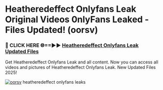 # Heatheredeffect Onlyfans Leak Original Videos 0nlyFans Leaked - Files Updated! (oorsv)

<h3>🔴 CLICK HERE 🌐==►► <a href="https://tinyurl.com/3hn5wdd3" rel="nofollow">Heatheredeffect Onlyfans Leak Updated Files</a></h3>

Get Heatheredeffect Onlyfans Leak and all content. Now you can access all videos and pictures of Heatheredeffect Onlyfans Leak. New Updated Files 2025!

[![oorsv](https://i.imgur.com/4HnBqBT.gif)](https://tinyurl.com/3hn5wdd3)
heatheredeffect onlyfans leaks